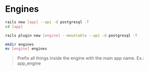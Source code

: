 # Engines

```sh
rails new [app] --api -d postgresql -T
cd [app]
```

```sh
rails plugin new [engine] --mountable --api -d postgresql -T
```

```sh
mkdir engines
mv [engine] engines
```

> Prefix all things inside the engine with the main app name. Ex.: app_engine
